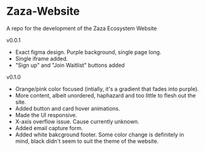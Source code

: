 # Zaza-Website
A repo for the development of the Zaza Ecosystem Website

v0.0.1
-  Exact figma design. Purple background, single page long.
-  Single iframe added.
-  "Sign up" and "Join Waitlist" buttons added

v0.1.0
-  Orange/pink color focused (intially, it's a gradient that fades into purple).
-  More content, albeit unordered, haphazard and too little to flesh out the site.
-  Added button and card hover animations.
-  Made the UI responsive.
-  X-axis overflow issue. Cause currently unknown.
-  Added email capture form.
-  Added white bakcground footer. Some color change is definitely in mind, black didn't seem to suit the theme of the website.
